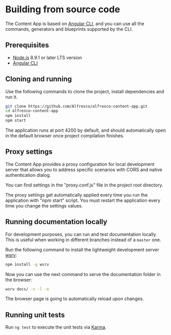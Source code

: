 # Building from source code

The Content App is based on [Angular CLI](https://cli.angular.io), and you can use all the commands, generators and blueprints supported by the CLI.

## Prerequisites

- [Node.js](https://nodejs.org/en/) 8.9.1 or later LTS version
- [Angular CLI](https://cli.angular.io/)

## Cloning and running

Use the following commands to clone the project, install dependencies and run it.

```sh
git clone https://github.com/Alfresco/alfresco-content-app.git
cd alfresco-content-app
npm install
npm start
```

The application runs at port 4200 by default, and should automatically open in the default browser once project compilation finishes.

## Proxy settings

The Content App provides a proxy configuration for local development server
that allows you to address specific scenarios with CORS and native authentication dialog.

You can find settings in the "proxy.conf.js" file in the project root directory.

<p class="warning">
The proxy settings get automatically applied every time you run the application with "npm start" script.
You must restart the application every time you change the settings values.
</p>

## Running documentation locally

For development purposes, you can run and test documentation locally.
This is useful when working in different branches instead of a `master` one.

Run the following command to install the lightweight development server [wsrv](https://denysvuika.gitlab.io/wsrv/#/):

```sh
npm install -g wsrv
```

Now you can use the next command to serve the documentation folder in the browser:

```sh
wsrv docs/ -s -l -o
```

The browser page is going to automatically reload upon changes.

## Running unit tests

Run `ng test` to execute the unit tests via [Karma](https://karma-runner.github.io).
